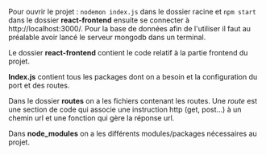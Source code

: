 Pour ouvrir le projet : `nodemon index.js` dans le dossier racine et `npm start` dans le dossier **react-frontend** ensuite se connecter à http://localhost:3000/. Pour la base de données afin de l'utiliser il faut au préalable avoir lancé le serveur mongodb dans un terminal.

Le dossier **react-frontend** contient le code relatif à la partie frontend du projet.

**Index.js** contient tous les packages dont on a besoin et la configuration du port et des routes.

 Dans le dossier **routes** on a les fichiers  contenant les routes.
Une *route* est une section de code qui associe une instruction http (get, post...) à un chemin url et une fonction qui gère la réponse url.

Dans **node_modules** on a les différents modules/packages nécessaires au projet.
